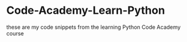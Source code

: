 # Code-Academy-Learn-Python
these are my code snippets from the learning Python Code Academy course
